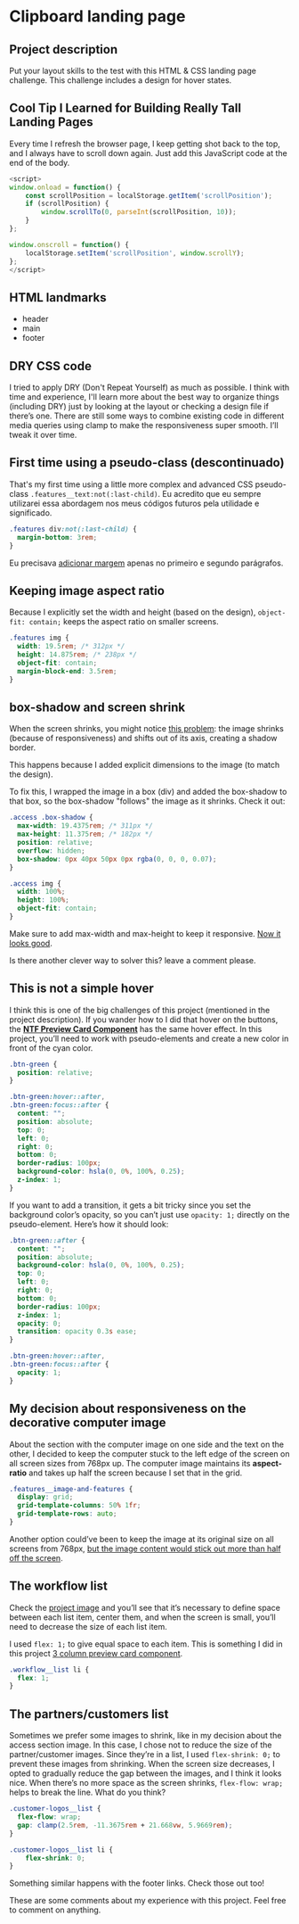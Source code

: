 # Clipboard landing page

## Project description

Put your layout skills to the test with this HTML & CSS landing page challenge. This challenge includes a design for hover states.

## Cool Tip I Learned for Building Really Tall Landing Pages

Every time I refresh the browser page, I keep getting shot back to the top, and I always have to scroll down again. Just add this JavaScript code at the end of the body.

```javascript
<script>
window.onload = function() {
    const scrollPosition = localStorage.getItem('scrollPosition');
    if (scrollPosition) {
        window.scrollTo(0, parseInt(scrollPosition, 10));
    }
};

window.onscroll = function() {
    localStorage.setItem('scrollPosition', window.scrollY);
};
</script>
```

## HTML landmarks

- header
- main
- footer

## DRY CSS code

I tried to apply DRY (Don't Repeat Yourself) as much as possible. I think with time and experience, I'll learn more about the best way to organize things (including DRY) just by looking at the layout or checking a design file if there’s one. There are still some ways to combine existing code in different media queries using clamp to make the responsiveness super smooth. I’ll tweak it over time.

## First time using a pseudo-class (descontinuado)

That's my first time using a little more complex and advanced CSS pseudo-class `.features__text:not(:last-child)`. Eu acredito que eu sempre utilizarei essa abordagem nos meus códigos futuros pela utilidade e significado.

```css
.features div:not(:last-child) {
  margin-bottom: 3rem;
}
```

Eu precisava [adicionar margem](./pseudo-class.png) apenas no primeiro e segundo parágrafos.

## Keeping image aspect ratio

Because I explicitly set the width and height (based on the design), `object-fit: contain;` keeps the aspect ratio on smaller screens.

```css
.features img {
  width: 19.5rem; /* 312px */
  height: 14.875rem; /* 238px */
  object-fit: contain;
  margin-block-end: 3.5rem;
}
```

## box-shadow and screen shrink

When the screen shrinks, you might notice [this problem](https://raw.githubusercontent.com/flaviocmb/Frontend-Mentor/refs/heads/main/clipboard-landing-page-master/assets/info/box-shadow-problem.png): the image shrinks (because of responsiveness) and shifts out of its axis, creating a shadow border.

This happens because I added explicit dimensions to the image (to match the design).

To fix this, I wrapped the image in a box (div) and added the box-shadow to that box, so the box-shadow "follows" the image as it shrinks. Check it out:

```css
.access .box-shadow {
  max-width: 19.4375rem; /* 311px */
  max-height: 11.375rem; /* 182px */
  position: relative;
  overflow: hidden;
  box-shadow: 0px 40px 50px 0px rgba(0, 0, 0, 0.07);
}

.access img {
  width: 100%;
  height: 100%;
  object-fit: contain;
}
```

Make sure to add max-width and max-height to keep it responsive. [Now it looks good](https://raw.githubusercontent.com/flaviocmb/Frontend-Mentor/refs/heads/main/clipboard-landing-page-master/assets/info/box-shadow-solved.png).

Is there another clever way to solver this? leave a comment please.

## This is not a simple hover

I think this is one of the big challenges of this project (mentioned in the project description). If you wander how to I did that hover on the buttons, the **[NTF Preview Card Component](https://www.frontendmentor.io/solutions/nft-preview-card-component-hhBAmiQbU8)** has the same hover effect. In this project, you’ll need to work with pseudo-elements and create a new color in front of the cyan color.

```css
.btn-green {
  position: relative;
}

.btn-green:hover::after,
.btn-green:focus::after {
  content: "";
  position: absolute;
  top: 0;
  left: 0;
  right: 0;
  bottom: 0;
  border-radius: 100px;
  background-color: hsla(0, 0%, 100%, 0.25);
  z-index: 1;
}
```

If you want to add a transition, it gets a bit tricky since you set the background color’s opacity, so you can’t just use `opacity: 1;` directly on the pseudo-element. Here’s how it should look:

```css
.btn-green::after {
  content: "";
  position: absolute;
  background-color: hsla(0, 0%, 100%, 0.25);
  top: 0;
  left: 0;
  right: 0;
  bottom: 0;
  border-radius: 100px;
  z-index: 1;
  opacity: 0;
  transition: opacity 0.3s ease;
}

.btn-green:hover::after,
.btn-green:focus::after {
  opacity: 1;
}
```

## My decision about responsiveness on the decorative computer image

About the section with the computer image on one side and the text on the other, I decided to keep the computer stuck to the left edge of the screen on all screen sizes from 768px up. The computer image maintains its **aspect-ratio** and takes up half the screen because I set that in the grid.

```css
.features__image-and-features {
  display: grid;
  grid-template-columns: 50% 1fr;
  grid-template-rows: auto;
}
```

Another option could’ve been to keep the image at its original size on all screens from 768px, [but the image content would stick out more than half off the screen](https://raw.githubusercontent.com/flaviocmb/Frontend-Mentor/refs/heads/main/clipboard-landing-page-master/assets/info/another-choice.png).

## The workflow list

Check the [project image](https://raw.githubusercontent.com/flaviocmb/Frontend-Mentor/refs/heads/main/clipboard-landing-page-master/assets/info/the-workflow-list.png) and you’ll see that it’s necessary to define space between each list item, center them, and when the screen is small, you’ll need to decrease the size of each list item.

I used `flex: 1;` to give equal space to each item. This is something I did in this project [3 column preview card component](https://www.frontendmentor.io/solutions/3-column-preview-card-component-flexgrid-Y_T8B8Gv2Y).

```css
.workflow__list li {
  flex: 1;
}
```

## The partners/customers list

Sometimes we prefer some images to shrink, like in my decision about the access section image. In this case, I chose not to reduce the size of the partner/customer images. Since they’re in a list, I used `flex-shrink: 0;` to prevent these images from shrinking. When the screen size decreases, I opted to gradually reduce the gap between the images, and I think it looks nice. When there’s no more space as the screen shrinks, `flex-flow: wrap;` helps to break the line. What do you think?

```css
.customer-logos__list {
  flex-flow: wrap;
  gap: clamp(2.5rem, -11.3675rem + 21.668vw, 5.9669rem);
}

.customer-logos__list li {
    flex-shrink: 0;
}
```

Something similar happens with the footer links. Check those out too!

These are some comments about my experience with this project. Feel free to comment on anything.